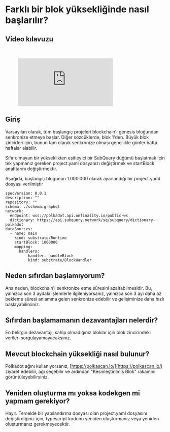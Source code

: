 # Farklı bir blok yüksekliğinde nasıl başlarılır?

## Video kılavuzu

<br/>
<figure class="video_container">
  <iframe src="https://www.youtube.com/embed/ZiNSXDMHmBk" frameborder="0" allowfullscreen="true"></iframe>
</figure>

## Giriş

Varsayılan olarak, tüm başlangıç projeleri blockchain'i genesis bloğundan senkronize etmeye başlar. Diğer sözcüklerde, blok 1'den. Büyük blok zincirleri için, bunun tam olarak senkronize olması genellikle günler hatta haftalar alabilir.

Sıfır olmayan bir yükseklikten eşitleyici bir SubQuery düğümü başlatmak için tek yapmanız gereken project.yaml dosyanızı değiştirmek ve startBlock anahtarını değiştirmektir.

Aşağıda, başlangıç bloğunun 1.000.000 olarak ayarlandığı bir project.yaml dosyası verilmiştir

```shell
specVersion: 0.0.1
description: ""
repository: ""
schema: ./schema.graphql
network:
  endpoint: wss://polkadot.api.onfinality.io/public-ws
  dictionary: https://api.subquery.network/sq/subquery/dictionary-polkadot
dataSources:
  - name: main
    kind: substrate/Runtime
    startBlock: 1000000
    mapping:
      handlers:
        - handler: handleBlock
          kind: substrate/BlockHandler
```

## Neden sıfırdan başlamıyorum?

Ana neden, blockchain'i senkronize etme süresini azaltabilmesidir. Bu, yalnızca son 3 aydaki işlemlerle ilgileniyorsanız, yalnızca son 3 ayı daha az bekleme süresi anlamına gelen senkronize edebilir ve gelişiminize daha hızlı başlayabilirsiniz.

## Sıfırdan başlamamanın dezavantajları nelerdir?

En belirgin dezavantajı, sahip olmadığınız bloklar için blok zincirindeki verileri sorgulayamayacaksınız.

## Mevcut blockchain yüksekliği nasıl bulunur?

Polkadot ağını kullanıyorsanız, [https://polkascan.io/](https://polkascan.io/) ziyaret edebilir, ağı seçebilir ve ardından "Kesinleştirilmiş Blok" rakamını görüntüleyebilirsiniz.

## Yeniden oluşturma mı yoksa kodekgen mi yapmam gerekiyor?

Hayır. Temelde bir yapılandırma dosyası olan project.yaml dosyasını değiştirdiğiniz için, typescript kodunu yeniden oluşturmanız veya yeniden oluşturmanız gerekmeyecektir.
